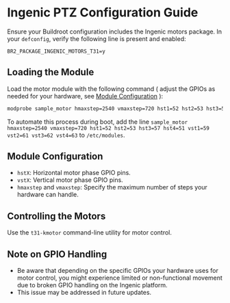 
# Ingenic PTZ Configuration Guide

Ensure your Buildroot configuration includes the Ingenic motors package. In your `defconfig`, verify the following line is present and enabled:

```plaintext
BR2_PACKAGE_INGENIC_MOTORS_T31=y
```

## Loading the Module

Load the motor module with the following command ( adjust the GPIOs as needed for your hardware, see [Module Configuration](https://github.com/OpenIPC/wiki/blob/master/en/ingenic-ptz.md#module-configuration) ):

```bash
modprobe sample_motor hmaxstep=2540 vmaxstep=720 hst1=52 hst2=53 hst3=57 hst4=51 vst1=59 vst2=61 vst3=62 vst4=63
```

To automate this process during boot, add the line `sample_motor hmaxstep=2540 vmaxstep=720 hst1=52 hst2=53 hst3=57 hst4=51 vst1=59 vst2=61 vst3=62 vst4=63` to `/etc/modules`.

## Module Configuration

- `hstX`: Horizontal motor phase GPIO pins.
- `vstX`: Vertical motor phase GPIO pins.
- `hmaxstep` and `vmaxstep`: Specify the maximum number of steps your hardware can handle.

## Controlling the Motors

Use the `t31-kmotor` command-line utility for motor control.

## Note on GPIO Handling

- Be aware that depending on the specific GPIOs your hardware uses for motor control, you might experience limited or non-functional movement due to broken GPIO handling on the Ingenic platform.
- This issue may be addressed in future updates.
```
